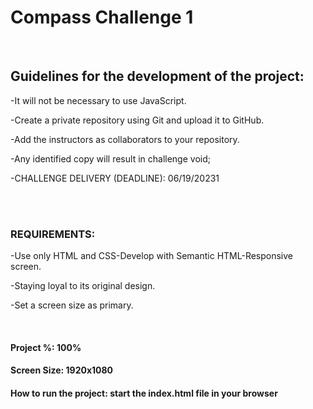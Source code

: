 # Compass Challenge 1

<br>

## Guidelines for the development of the project:

-It will not be necessary to use JavaScript.

-Create a private repository using Git and upload it to GitHub.

-Add the instructors as collaborators to your repository.

-Any identified copy will result in challenge void;

-CHALLENGE DELIVERY (DEADLINE): 06/19/20231

<br>
<br>

### REQUIREMENTS:

-Use only HTML and CSS-Develop with Semantic HTML-Responsive screen.

-Staying loyal to its original design.

-Set a screen size as primary.

<br>

#### Project %: 100%
#### Screen Size: 1920x1080
#### How to run the project: start the index.html file in your browser